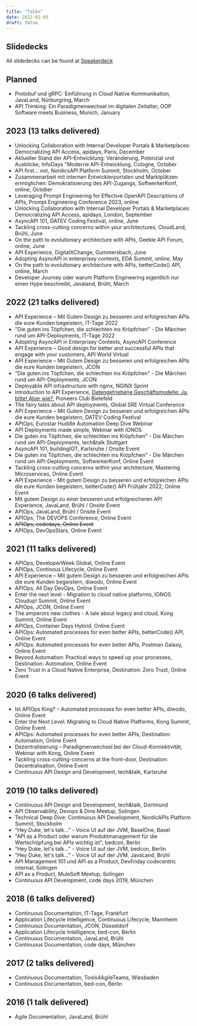 ```yaml
---
title: "Talks"
date: 2022-02-03
draft: false
---
```


## Slidedecks

All slidedecks can be found at [Speakerdeck](https://speakerdeck.com/danielkocot)

## Planned
* Protobuf und gRPC: Einführung in Cloud Native Kommunikation, JavaLand, Nürburgring, March
* API Thinking: Ein Paradigmenwechsel im digitalen Zeitalter, OOP Software meets Business, Munich, January



## 2023 (13 talks delivered)
* Unlocking Collaboration with Internal Developer Portals & Marketplaces: Democratizing API Access, apidays, Paris, December
* Aktueller Stand der API-Entwicklung: Veränderung, Potenzial und Ausblicke, InfoDays "Moderne API-Entwicklung, Cologne, October
* API first... not, NordicsAPI Platform Summit, Stockholm, October
* Zusammenarbeit mit internen Entwicklerportalen und Marktplätzen ermöglichen: Demokratisierung des API-Zugangs, SoftwerkerKonf, online, October
* Leveraging Prompt Engineering for Effective OpenAPI Descriptions of APIs, Prompt Engineering Conference 2023, online
* Unlocking Collaboration with Internal Developer Portals & Marketplaces: Democratizing API Access, apidays, London, September
* AsyncAPI 101, DATEV Coding Festival, online, June
* Tackling cross-cutting concerns within your architectures, CloudLand, Brühl, June
* On the path to evolutionary architecture with APIs, Geekle API Forum, online, June
* API Experience, DigitalXChange, Gummersbach, June
* Adopting AsyncAPI in enterprisey contexts, EDA Summit, online, May
* On the path to evolutionary architecture with APIs, betterCode() API, online, March
* Developer Journey oder warum Platform Engineering eigentlich nur einen Hype beschreibt, Javaland, Brühl, March


## 2022 (21 talks delivered)
* API Experience – Mit Gutem Design zu besseren und erfolgreichen APIs die eure Kunden begeistern, IT-Tage 2022
* "Die guten ins Töpfchen, die schlechten ins Kröpfchen" - Die Märchen rund um API-Deployments, IT-Tage 2022
* Adopting AsyncAPI in Enterprisey Contexts, AsyncAPI Conference
* API Experience – Good design for better and successful APIs that engage with your customers, API World Virtual
* API Experience – Mit Gutem Design zu besseren und erfolgreichen APIs die eure Kunden begeistern, JCON
* "Die guten ins Töpfchen, die schlechten ins Kröpfchen" - Die Märchen rund um API-Deployments, JCON
* Deployable API infrastructure with nginx, NGINX Sprint
* Introduction to API Experience, [Datengetriebene Geschäftsmodelle: Ja, bitte! Aber wie?](https://www.codecentric.de/ueber-uns/standorte/bielefeld/api-economy-pioneersclub-bielefeld), Pioneers Club Bielefeld
* The fairy tales about API deployments, Global SRE Virtual Conference
* API Experience – Mit Gutem Design zu besseren und erfolgreichen APIs die eure Kunden begeistern, DATEV Coding Festival
* APIOps, Eurostar Huddle Automation Deep Dive Webinar
* API Deployments made simple, Webinar with IONOS
* Die guten ins Töpfchen, die schlechten ins Kröpfchen" - Die Märchen rund um API-Deployments, tech&talk Stuttgart
* AsyncAPI 101, buildingIOT, Karlsruhe / Onsite Event
* Die guten ins Töpfchen, die schlechten ins Kröpfchen" - Die Märchen rund um API-Deployments, SoftwerkerKonf, Online Event
* Tackling cross-cutting concerns within your architecture, Mastering Microservices, Online Event
* API Experience - Mit gutem Design zu besseren und erfolgreichen APIs die eure Kunden begeistern, betterCode() API Frühjahr 2022, Online Event
* Mit gutem Design zu einer besseren und erfolgreicheren API Experience, JavaLand, Brühl / Onsite Event
* APIOps, JavaLand, Brühl / Onsite Event
* APIOps, The DEVOPS Conference, Online Event
* ~~APIOps, codedays, Online Event~~
* APIOps, DevOpsStars, Online Event
  
## 2021 (11 talks delivered)
* APIOps, DeveloperWeek Global, Online Event
* APIOps, Continous Lifecycle, Online Event
* API Experience – Mit gutem Design zu besseren und erfolgreichen APIs die eure Kunden begeistern, diwodo, Online Event
* APIOps, All Day DevOps, Online Event
* Enter the next level - Migration to cloud native platforms, IONOS Cloudup! Summit, Online Event
* APIOps, JCON, Online Event
* The emperors new clothes - A tale about legacy and cloud, Kong Summit, Online Event
* APIOps, Container Days Hybrid, Online Event
* APIOps: Automated processes for even better APIs, betterCode() API, Online Event
* APIOps: Automated processes for even better APIs, Postman Galaxy, Online Event
* Beyond Automation: Practical ways to speed up your processes, Destination: Automation, Online Event
* Zero Trust in a Cloud Native Enterprise, Destination: Zero Trust, Online Event
  
## 2020 (6 talks delivered)
* Ist APIOps King? – Automated processes for even better APIs, diwodo, Online Event
* Enter the Next Level: Migrating to Cloud Native Platforms, Kong Summit, Online Event
* APIOps: Automated processes for even better APIs, Destination: Automation, Online Event
* Dezentralisierung – Paradigmenwechsel bei der Cloud-Konnektivität, Webinar with Kong, Online Event
* Tackling cross-cutting-concerns at the front-door, Destination: Decentralisation, Online Event
* Continuous API Design and Development, tech&talk, Karlsruhe
  
## 2019 (10 talks delivered)
* Continuous API Design and Development, tech&talk, Dortmund
* API Observability, Devops & Dine Meetup, Solingen
* Technical Deep Dive: Continuous API Development, NordicAPIs Platform Summit, Stockholm
* “Hey Duke, let's talk..." - Voice UI auf der JVM, BaselOne, Basel
* "API as a Product oder warum Produktmanagement für die Wertschöpfung bei APIs wichtig ist", bedcon, Berlin
* “Hey Duke, let's talk..." - Voice UI auf der JVM, bedcon, Berlin
* “Hey Duke, let's talk..." - Voice UI auf der JVM, JavaLand, Brühl
* API Management 101 und API as a Product, DevFriday codecentric internal, Solingen
* API as a Product, MuleSoft Meetup, Solingen
* Continuous API Development, code days 2019, München
  
## 2018 (6 talks delivered)
* Continuous Documentation, IT-Tage, Frankfurt
* Application Lifecycle Intelligence, Continuous Lifecycle, Mannheim
* Continuous Documentation, JCON, Düsseldorf
* Application Lifecycle Intelligence, bed-con, Berlin
* Continuous Documentation, JavaLand, Brühl
* Continuous Documentation, code days, München
  
## 2017 (2 talks delivered)
* Continuous Documentation, Tools4AgileTeams, Wiesbaden
* Continuous Documentation, bed-con, Berlin
  
## 2016 (1 talk delivered)
* Agile Documentation, JavaLand, Brühl